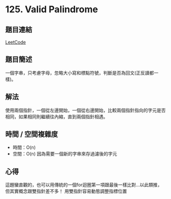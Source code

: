 # 125. Valid Palindrome

## 題目連結
[LeetCode](https://leetcode.com/problems/valid-palindrome)

## 題目簡述
一個字串，只考慮字母，忽略大小寫和標點符號，判斷是否為回文(正反讀都一樣)。


## 解法
使用兩個指針，一個從左邊開始，一個從右邊開始，比較兩個指針指向的字元是否相同，如果相同則繼續往內縮，直到兩個指針相遇。

## 時間 / 空間複雜度
- 時間：O(n)
- 空間：O(n) 因為需要一個新的字串來存過濾後的字元


## 心得
這題蠻直觀的，也可以用傳統的一個for迴圈第一項跟最後一樣比對...以此類推，但其實概念跟雙指針差不多！
用雙指針容易動態調整指標位置